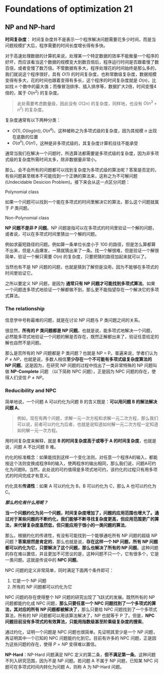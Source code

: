 # Foundations of optimization 21


## NP and NP-hard


**时间复杂度**： 时间复杂度并不是表示一个程序解决问题需要花多少时间，而是当问题规模扩大后，程序需要的时间长度增长得有多快。

对于高速处理数据的计算机来说，处理某一个特定数据的效率不能衡量一个程序的好坏，而应该看当这个数据的规模变大到数百倍后，程序运行时间是否跟着慢了数百倍，或者变慢了数万倍。不管数据有多大，程序处理花的时间始终是那么多的，我们就说这个程序很好，具有 $O(1)$ 的时间复杂度，也称常数级复杂度，数据规模变得有多大，花的时间也跟着变得有多长，这个程序的时间复杂度就是 $O(n)$，比如找 $n$ 个数中的最大值；而像冒泡排序、插入排序等，数据扩大2倍，时间变慢4倍的，属于 $O(n^2)$ 的复杂度。

> 此处需要考虑数量级，因此没有 $O(2n)$ 的复杂度，同样地，也没有 $O(n^3+n^2)$ 的复杂度。

复杂度通常有以下两种分类：

- $O(1),O(log(n)),O(n^a)$，这种被称之为多项式级的复杂度，因为其规模 $n$ 出现在底数的位置
- $O(a^n), O(n!)$，这种是非多项式级的，其复杂度计算机往往不能承受

通常当我们在解决一个问题时，所选算法都需要是多项式级的复杂度，因为非多项式级的复杂度所需时间太多，除非数据量非常小。

那么，会不会所有的问题都可以找到复杂度为多项式级的算法呢？答案是否定的，有些问题甚至根本不可能找到一个正确的算法来，这称之为不可解问题 (Undecidable Desicion Problem)。接下来会从这一点区分问题：

<div class = 'centerwords'>

Polynomial class
</div>

如果一个问题可以找到一个能在多项式的时间里解决它的算法，那么这个问题就属于 $P$ 类问题。


<div class = 'centerwords'>

Non-Polynomial class
</div>

**NP 问题不是非 P 问题**。NP 问题是指可以在多项式的时间里验证一个解的问题，或者说，可以在多项式时间里猜出一个解的问题。

例如求最短路径的问题。例如算一条单位长度小于 100 的路径，但是怎么算都算不出来，但是人品爆发，一猜就猜出来了一条。找一个解很难，但是验证一个解很简单，验证一个解只需要 $O(n)$ 的复杂度，只要把猜的路径加起来就可以了。

当然也有不是 NP 问题的问题，也就是猜到了解但是没用，因为不能够在多项式的时间里验证它。

之所以要定义 NP 问题，是因为 **通常只有 NP 问题才可能找到多项式算法**。如果一个问题连多项式地验证一个解都做不到，那么更不能指望存在一个解决它的多项式算法。

### The relationship

信息学中号称最难的问题，就是在讨论 NP 问题与 P 类问题之间的关系。

很显然，**所有的 P 类问题都是 NP 问题**。也就是说，能多项式地解决一个问题，必然能多项式地验证一个问题的解是否存在，既然正解都出来了，验证任意给定的解也自然不是问题。

那么是否所有的 NP 问题都是 P 类问题？也就是 NP = P。普遍来说，学者们认为 $P\neq NP$，也就是说，多数人相信**至少存在一个不可能有多项式级复杂度算法的 NP 问题**。这是因为，在研究 NP 问题的过程中找出了一类非常特殊的 NP 问题叫做 **NP-Complete** 问题 （以下简称 NPC 问题），正是因为 NPC 问题的存在，使得人们坚信 $P\neq NP$。

### Reducibility and NPC

简单地说，一个问题 A 可以约化为问题 B 的含义既是：**可以用问题 B 的解法解决问题 A**。

> 例如，现在有两个问题，求解一元一次方程和求解一元二次方程，那么我们可以说，前者可以约化为后者，也就是说知道如何解一元二次方程一定知道如何解一元一次方程。

用时间复杂度来解释，就是 **B 的时间复杂度高于或等于 A 的时间复杂度**，也就是说，问题 A 不比问题 B 难。

约化的标准概念：如果能找到这样一个变化法则，对任意一个程序A的输入，都能按这个法则变换成程序B的输入，使两程序的输出相同，那么我们说，问题A可约化为问题B。当然，此处说的可约值得是多项式地可约，该约化的过程只有用多项式的时间完成才有意义。

约化具有**传递性**：如果 A 可以约化为 B，B 可以约化为 C，那么 A 也可以约化为 C。

***那么约化有什么用呢？***

**当一个问题约化为另一个问题，时间复杂度增加了，问题的应用范围也增大了。通过对于某些问题的不断约化，我们能够不断寻找复杂度更高，但应用范围更广的算法，来代替复杂度虽然低，但只能应用于很小的一类问题的算法**。

那么，根据约化的传递性，有没有可能找到一个能够通吃所有 NP 问题的超级 NP 问题？**答案居然是肯定的**，那么也就是说，**存在这样一个 NP 问题，所有 NP 问题都可以约化为它，只要解决了这个问题，那么也解决了所有的 NP 问题**。这种问题的存在难以置信，并且更加不可思议的是，这种问题不只一个，它有很多个，它是一类问题。这就是传说中的 **NPC 问题**。

NPC 问题的定义非常简单，同时满足下面两个条件即可：

1. 它是一个 NP 问题
2. 所有的 NP 问题都可以约化为它

NPC 问题的存在使得整个 NP 问题的研究出现了飞跃式的发展。既然所有的 NP 问题都能约化成 NPC 问题，**那么只要任意一个 NPC 问题找到了一个多项式的算法，其对应的所有 NP 问题都被解决了**，那么只要给 NPC 问题找到了一个多项式算法，所有的 NP 问题都可以用该算法解决了，NP 也就等于 P 了。但是，**NPC 问题目前没有多项式的有效算法，只能用指数级甚至阶乘级复杂度的搜索**。

通过约化，证明一个问题是 NPC 问题也很简单。先证明其至少是一个 NP 问题，再证明其中一个已知的 NPC 问题能约化到它。目前有许多的 NPC 问题，正是因为这些问题的存在，使得 $P=NP$ 变得难以置信。

**NP-Hard**：NP-Hard 问题满足 NPC 定义的第二条，**但不满足第一条**。这种问题不列入研究范围，因为不是 NP 问题。若问题 A 不属于 NP 问题，已知某 NPC 问题可在多项式时间内转化为问题 A，则称 A 为 NP-Hard 问题。














